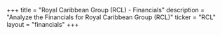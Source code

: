+++
title = "Royal Caribbean Group (RCL) - Financials"
description = "Analyze the Financials for Royal Caribbean Group (RCL)"
ticker = "RCL"
layout = "financials"
+++


